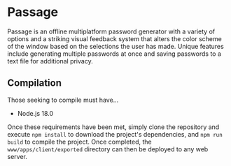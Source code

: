 # Passage
Passage is an offline multiplatform password generator with a variety of
options and a striking visual feedback system that alters the color scheme of
the window based on the selections the user has made. Unique features include
generating multiple passwords at once and saving passwords to a text file for
additional privacy.

## Compilation
Those seeking to compile must have...

- Node.js 18.0

Once these requirements have been met, simply clone the repository and execute
`npm install` to download the project's dependencies, and `npm run build` to
compile the project. Once completed, the `www/apps/client/exported` directory
can then be deployed to any web server.
